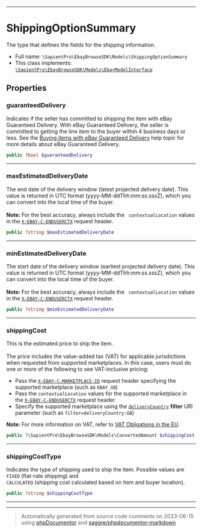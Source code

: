 ***

# ShippingOptionSummary

The type that defines the fields for the shipping information.



* Full name: `\SapientPro\EbayBrowseSDK\Models\ShippingOptionSummary`
* This class implements:
[`\SapientPro\EbayBrowseSDK\Models\EbayModelInterface`](./EbayModelInterface.md)



## Properties


### guaranteedDelivery

Indicates if the seller has committed to shipping the item with eBay Guaranteed Delivery. With eBay Guaranteed Delivery, the  seller is committed to getting the line item to the buyer within 4 business days or less. See the <a href="https://www.ebay.com/help/buying/shipping-delivery/buying-items-ebay-guaranteed-delivery?id=4641 ">Buying items with eBay Guaranteed Delivery</a> help topic for more details about eBay Guaranteed Delivery.

```php
public ?bool $guaranteedDelivery
```






***

### maxEstimatedDeliveryDate

The end date of the delivery window (latest projected delivery date). This value is returned in UTC format (yyyy-MM-ddThh:mm:ss.sssZ), which you can convert into the local time of the buyer. <br> <br> <span class="tablenote"> <b> Note: </b> For the best accuracy, always include the <code> contextualLocation</code> values in the <a href="/api-docs/buy/static/api-browse.html#Headers"> <code>X-EBAY-C-ENDUSERCTX</code></a> request header.</span>

```php
public ?string $maxEstimatedDeliveryDate
```






***

### minEstimatedDeliveryDate

The start date of the delivery window (earliest projected delivery date).  This value is returned in UTC format (yyyy-MM-ddThh:mm:ss.sssZ), which you can convert into the local time of the buyer. <br> <br><span class="tablenote"> <b> Note: </b> For the best accuracy, always include the <code> contextualLocation</code> values in the <a href="/api-docs/buy/static/api-browse.html#Headers"> <code>X-EBAY-C-ENDUSERCTX</code></a> request header.</span>

```php
public ?string $minEstimatedDeliveryDate
```






***

### shippingCost

This is the estimated price to ship the item.<br><br>The price includes the value-added tax (VAT) for applicable jurisdictions when requested from supported marketplaces. In this case, users must do one or more of the following to see VAT-inclusive pricing:<ul><li>Pass the <a href="/api-docs/static/rest-request-components.html#HTTP"><code>X-EBAY-C-MARKETPLACE-ID</code></a> request header specifying the supported marketplace (such as <code>EBAY_GB</code>)</li><li>Pass the <code>contextualLocation</code> values for the supported marketplace in the <a href="/api-docs/buy/static/api-browse.html#Headers"><code>X-EBAY-C-ENDUSERCTX</code></a> request header</li><li>Specify the supported marketplace using the <a href="/api-docs/buy/static/ref-buy-browse-filters.html#deliveryCountry"><code>deliveryCountry</code></a> <b>filter</b> URI parameter (such as <code>filter=deliveryCountry:GB</code>)</li></ul><span class="tablenote"><b> Note: </b>For more information on VAT, refer to <a href="https://www.ebay.co.uk/help/listings/default/vat-obligations-eu?id=4650&st=12&pos=1&query=Your%20VAT%20obligations%20in%20the%20EU&intent=VAT">VAT Obligations in the EU</a>.</span>

```php
public ?\SapientPro\EbayBrowseSDK\Models\ConvertedAmount $shippingCost
```






***

### shippingCostType

Indicates the type of shipping used to ship the item. Possible values are <code> FIXED</code> (flat-rate shipping) and <code> CALCULATED</code> (shipping cost calculated based on item and buyer location).

```php
public ?string $shippingCostType
```






***



***
> Automatically generated from source code comments on 2023-06-15 using [phpDocumentor](http://www.phpdoc.org/) and [saggre/phpdocumentor-markdown](https://github.com/Saggre/phpDocumentor-markdown)
